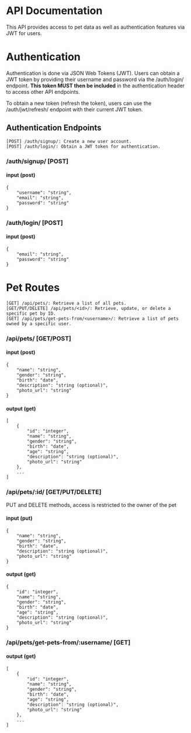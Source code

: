 # API Documentation

This API provides access to pet data as well as authentication features via JWT for users.
# Authentication

Authentication is done via JSON Web Tokens (JWT). Users can obtain a JWT token by providing their username and password via the /auth/login/ endpoint. **This token MUST then be included** in the authentication header to access other API endpoints.

To obtain a new token (refresh the token), users can use the /auth/jwt/refresh/ endpoint with their current JWT token.
## Authentication Endpoints

    [POST] /auth/signup/: Create a new user account.
    [POST] /auth/login/: Obtain a JWT token for authentication.

###  /auth/signup/ [POST]

#### input (post)
```
{
    "username": "string",
    "email": "string",
    "password": "string"
}
```
###  /auth/login/ [POST]
#### input (post)
```
{
    "email": "string",
    "password": "string"
}
```
# Pet Routes
    [GET] /api/pets/: Retrieve a list of all pets.
    [GET/PUT/DELETE] /api/pets/<id>/: Retrieve, update, or delete a specific pet by ID.
    [GET] /api/pets/get-pets-from/<username>/: Retrieve a list of pets owned by a specific user.

### /api/pets/  [GET/POST]
#### input (post)
```
{
    "name": "string",
    "gender": "string",
    "birth": "date",
    "description": "string (optional)",
    "photo_url": "string"
}
```
#### output (get)
```
[
    {
        "id": "integer",
        "name": "string",
        "gender": "string",
        "birth": "date",
        "age": "string",
        "description": "string (optional)",
        "photo_url": "string"
    },
    ...
]
```

###  /api/pets/:id/ [GET/PUT/DELETE]
PUT and DELETE methods, access is restricted to the owner of the pet

#### input (put)
```
{
    "name": "string",
    "gender": "string",
    "birth": "date",
    "description": "string (optional)",
    "photo_url": "string"
}
```
#### output (get)
```
{
    "id": "integer",
    "name": "string",
    "gender": "string",
    "birth": "date",
    "age": "string",
    "description": "string (optional)",
    "photo_url": "string"
}
```

###  /api/pets/get-pets-from/:username/ [GET]
#### output (get)
```
[
    {
        "id": "integer",
        "name": "string",
        "gender": "string",
        "birth": "date",
        "age": "string",
        "description": "string (optional)",
        "photo_url": "string"
    },
    ...
]
```
